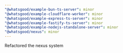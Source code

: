 ```yaml
---
"@whatsgood/example-bun-ts-server": minor
"@whatsgood/example-cloudflare-worker": minor
"@whatsgood/example-express-ts-server": minor
"@whatsgood/example-fastify-ts-server": minor
"@whatsgood/example-nodejs-standalone-server": minor
"@whatsgood/nexus": minor
---
```


Refactored the nexus system
